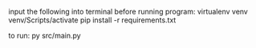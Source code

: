 input the following into terminal before running program:
    virtualenv venv
    venv/Scripts/activate
    pip install -r requirements.txt
    
to run:
    py src/main.py
